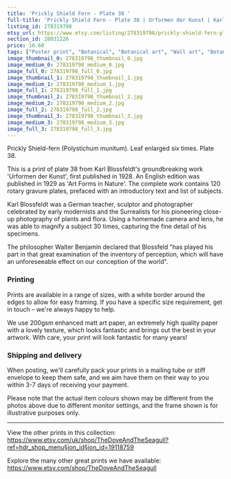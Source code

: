 ```yaml
---
title: 'Prickly Shield Fern - Plate 38 '
full-title: 'Prickly Shield Fern - Plate 38 | Urformen der Kunst | Karl Blossfeldt | Botanical print, wall art, room decor, black & white, sepia, vintage'
listing_id: 278319798
etsy_url: https://www.etsy.com/listing/278319798/prickly-shield-fern-plate-38-urformen?utm_source=site&utm_medium=api&utm_campaign=api
section_id: 28031226
price: 10.60
tags: ["Poster print", "Botanical", "Botanical art", "Wall art", "Botanical poster", "Photograph", "Vintage", "Black and white", "Sepia", "Minimal", "Fern", "High quality print", "Urformen der Kunst"]
image_thumbnail_0: 278319798_thumbnail_0.jpg
image_medium_0: 278319798_medium_0.jpg
image_full_0: 278319798_full_0.jpg
image_thumbnail_1: 278319798_thumbnail_1.jpg
image_medium_1: 278319798_medium_1.jpg
image_full_1: 278319798_full_1.jpg
image_thumbnail_2: 278319798_thumbnail_2.jpg
image_medium_2: 278319798_medium_2.jpg
image_full_2: 278319798_full_2.jpg
image_thumbnail_3: 278319798_thumbnail_3.jpg
image_medium_3: 278319798_medium_3.jpg
image_full_3: 278319798_full_3.jpg
---
```

Prickly Shield-fern (Polystichum munitum). Leaf enlarged six times. Plate 38.

This is a print of plate 38 from Karl Blossfeldt&#39;s groundbreaking work &#39;Urformen der Kunst&#39;, first published in 1928. An English edition was published in 1929 as &#39;Art Forms in Nature&#39;. The complete work contains 120 rotary gravure plates, prefaced with an introductory text and list of subjects.

Karl Blossfeldt was a German teacher, sculptor and photographer celebrated by early modernists and the Surrealists for his pioneering close-up photography of plants and flora. Using a homemade camera and lens, he was able to magnify a subject 30 times, capturing the fine detail of his specimens.

The philosopher Walter Benjamin declared that Blossfeld &quot;has played his part in that great examination of the inventory of perception, which will have an unforeseeable effect on our conception of the world&quot;. 

### Printing

Prints are available in a range of sizes, with a white border around the edges to allow for easy framing. If you have a specific size requirement, get in touch – we&#39;re always happy to help.

We use 200gsm enhanced matt art paper, an extremely high quality paper with a lovely texture, which looks fantastic and brings out the best in your artwork. With care, your print will look fantastic for many years!

### Shipping and delivery

When posting, we&#39;ll carefully pack your prints in a mailing tube or stiff envelope to keep them safe, and we aim have them on their way to you within 3-7 days of receiving your payment.

Please note that the actual item colours shown may be different from the photos above due to different monitor settings, and the frame shown is for illustrative purposes only.

---

View the other prints in this collection: https://www.etsy.com/uk/shop/TheDoveAndTheSeagull?ref=hdr_shop_menu§ion_id§ion_id=19118759

Explore the many other great prints we have available: https://www.etsy.com/shop/TheDoveAndTheSeagull
